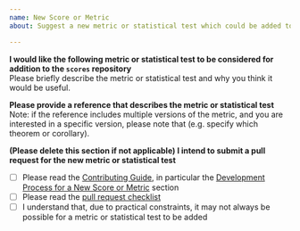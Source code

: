 ```yaml
---
name: New Score or Metric
about: Suggest a new metric or statistical test which could be added to the repository

---
```


**I would like the following metric or statistical test to be considered for addition to the `scores` repository**  
Please briefly describe the metric or statistical test and why you think it would be useful.

**Please provide a reference that describes the metric or statistical test**  
Note: if the reference includes multiple versions of the metric, and you are interested in a specific version, please note that (e.g. specify which theorem or corollary). 

**(Please delete this section if not applicable) I intend to submit a pull request for the new metric or statistical test**
- [ ] Please read the [Contributing Guide](https://scores.readthedocs.io/en/latest/contributing.html#contributing-guide), in particular the [Development Process for a New Score or Metric](https://scores.readthedocs.io/en/latest/contributing.html#development-process-for-a-new-score-or-metric) section
- [ ] Please read the [pull request checklist](https://github.com/nci/scores/blob/develop/.github/pull_request_template.md)
- [ ] I understand that, due to practical constraints, it may not always be possible for a metric or statistical test to be added
